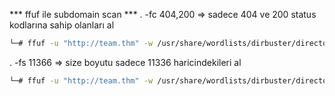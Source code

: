 *** ffuf ile subdomain scan ***
. -fc 404,200 => sadece 404 ve 200 status kodlarına sahip olanları al

``` bash
└─# ffuf -u "http://team.thm" -w /usr/share/wordlists/dirbuster/directory-list-2.3-medium.txt -H 'Host: FUZZ.team.thm' -fc 404,200
```


. -fs 11366 => size boyutu sadece 11336 haricindekileri al
``` bash
└─# ffuf -u "http://team.thm" -w /usr/share/wordlists/dirbuster/directory-list-2.3-medium.txt -H 'Host: FUZZ.team.thm' -fs 11366
```
